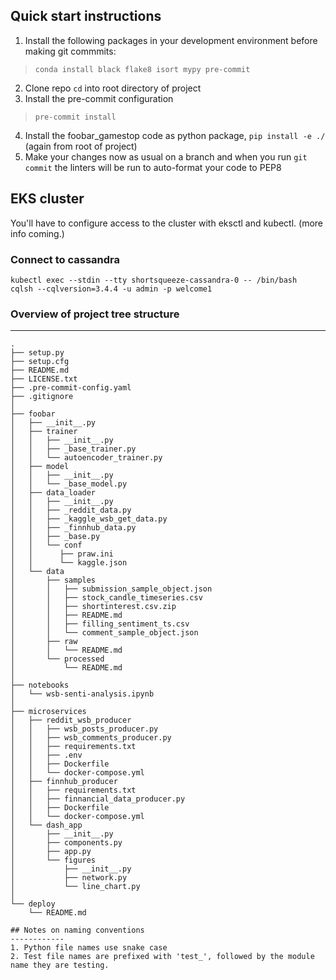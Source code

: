## Quick start instructions 
1. Install the following packages in your development environment before making git commmits:
> `conda install black flake8 isort mypy pre-commit`
2. Clone repo `cd` into root directory of project
3. Install the pre-commit configuration
> `pre-commit install`
4. Install the foobar_gamestop code as python package, `pip install -e ./` (again from root of project)
5. Make your changes now as usual on a branch and when you run `git commit` the linters will be run to auto-format your code to PEP8

## EKS cluster
You'll have to configure access to the cluster with eksctl and kubectl.
(more info coming.)

### Connect to cassandra
```
kubectl exec --stdin --tty shortsqueeze-cassandra-0 -- /bin/bash
cqlsh --cqlversion=3.4.4 -u admin -p welcome1

```


### Overview of project tree structure
------------

```
.
├── setup.py
├── setup.cfg
├── README.md
├── LICENSE.txt
├── .pre-commit-config.yaml
├── .gitignore
│
├── foobar
│   ├── __init__.py
│   ├── trainer
│   │   ├── __init__.py
│   │   ├── _base_trainer.py
│   │   └── autoencoder_trainer.py
│   ├── model
│   │   ├── __init__.py
│   │   └── _base_model.py
│   ├── data_loader
│   │   ├── __init__.py
│   │   ├── _reddit_data.py
│   │   ├── _kaggle_wsb_get_data.py
│   │   ├── _finnhub_data.py
│   │   ├── _base.py
│   │   └── conf
│   │      ├── praw.ini
│   │      └── kaggle.json
│   └── data
│       ├── samples
│       │   ├── submission_sample_object.json
│       │   ├── stock_candle_timeseries.csv
│       │   ├── shortinterest.csv.zip
│       │   ├── README.md
│       │   ├── filling_sentiment_ts.csv
│       │   └── comment_sample_object.json
│       ├── raw
│       │   └── README.md
│       └── processed
│           └── README.md
│
├── notebooks
│   └── wsb-senti-analysis.ipynb
│
├── microservices
│   ├── reddit_wsb_producer
│   │   ├── wsb_posts_producer.py
│   │   ├── wsb_comments_producer.py
│   │   ├── requirements.txt
│   │   ├── .env
│   │   ├── Dockerfile
│   │   └── docker-compose.yml
│   ├── finnhub_producer
│   │   ├── requirements.txt
│   │   ├── finnancial_data_producer.py
│   │   ├── Dockerfile
│   │   └── docker-compose.yml
│   └── dash_app
│       ├── __init__.py
│       ├── components.py
│       ├── app.py
│       └── figures
│           ├── __init__.py
│           ├── network.py
│           └── line_chart.py
│
└── deploy
    └── README.md

## Notes on naming conventions
------------
1. Python file names use snake case
2. Test file names are prefixed with 'test_', followed by the module name they are testing.
